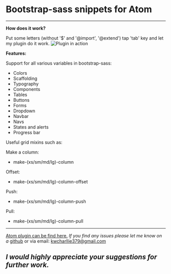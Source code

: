 Bootstrap-sass snippets for Atom
=======



----------
**How does it work?**

Put some letters (without '$' and '@import', '@extend') tap 'tab' key and let my plugin do it work. 
![Plugin in action](http://i.giphy.com/3o6Zt3riGDAnELlpn2.gif)

**Features:**

 Support for all various variables in bootstrap-sass:

* Colors
* Scaffolding
* Typography
* Components
* Tables
* Buttons 
* Forms
* Dropdown
* Navbar 
* Navs
* States and alerts
* Progress bar

Useful grid mixins such as:

Make a column:
	
* make-(xs/sm/md/lg)-column

Offset:
 
 * make-(xs/sm/md/lg)-column-offset
	
Push:

* make-(xs/sm/md/lg)-column-push

Pull:

* make-(xs/sm/md/lg)-column-pull

----------
[Atom plugin can be find here.](https://atom.io/packages/bootstrap-sass-snippets)
*If you find any issues please let me know on a* [github](https://github.com/FieryCod/bootstrap-sass-snippets) or via email: kwcharllie379@gmail.com




*I would highly appreciate your suggestions for further work.*
-----------------------------------------------------------------
